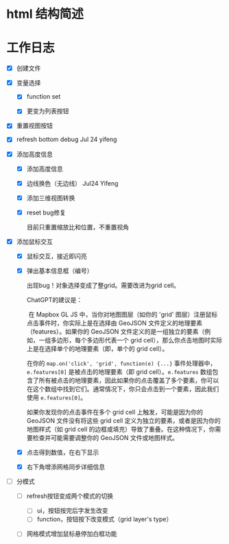 



# html 结构简述



# 工作日志

- [x] 创建文件



- [x] 变量选择
  - [x] function set
  - [x] 更变为列表按钮



- [x] 重置视图按钮



- [x] refresh bottom debug Jul 24 yifeng



- [x] 添加高度信息

  - [x] 添加高度信息

  - [x] 边线换色（无边线） Jul24 Yifeng

  - [x] 添加三维视图转换

  - [x] reset bug修复

    目前只重置缩放比和位置，不重置视角



- [x] 添加鼠标交互

  - [x] 鼠标交互，接近即闪亮

  - [x] 弹出基本信息框（编号）

    

    出现bug！对象选择变成了整grid。需要改进为grid cell。

    ChatGPT的建议是：

    ​	在 Mapbox GL JS 中，当你对地图图层（如你的 'grid' 图层）注册鼠标点击事件时，你实际上是在选择由 GeoJSON 文件定义的地理要素（features）。如果你的 GeoJSON 文件定义的是一组独立的要素（例如，一组多边形，每个多边形代表一个 grid cell），那么你点击地图时实际上是在选择单个的地理要素（即，单个的 grid cell）。

    在你的 `map.on('click', 'grid', function(e) {...}` 事件处理器中，`e.features[0]` 是被点击的地理要素（即 grid cell）。`e.features` 数组包含了所有被点击的地理要素，因此如果你的点击覆盖了多个要素，你可以在这个数组中找到它们。通常情况下，你只会点击到一个要素，因此我们使用 `e.features[0]`。

    如果你发现你的点击事件在多个 grid cell 上触发，可能是因为你的 GeoJSON 文件没有将这些 grid cell 定义为独立的要素，或者是因为你的地图样式（如 grid cell 的边框或填充）导致了重叠。在这种情况下，你需要检查并可能需要调整你的 GeoJSON 文件或地图样式。

  - [x] 点击得到数值，在右下显示

  - [x] 右下角增添网格同步详细信息



- [ ] 分模式

  - [ ] refresh按钮变成两个模式的切换
    - [ ] ui，按钮按完后字发生改变
    - [ ] function，按钮按下改变模式（grid layer's type）
  - [ ] 网格模式增加鼠标悬停加白框功能

  